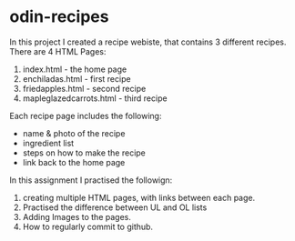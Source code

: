 # odin-recipes

In this project I created a recipe webiste, that contains 3 different recipes. 
There are 4 HTML Pages:
1. index.html - the home page
2. enchiladas.html - first recipe
3. friedapples.html - second recipe
4. mapleglazedcarrots.html - third recipe

Each recipe page includes the following: 
* name & photo of the recipe
* ingredient list 
* steps on how to make the recipe 
* link back to the home page

In this assignment I practised the followign:
1. creating multiple HTML pages, with links between each page.
2. Practised the difference between UL and OL lists 
3. Adding Images to the pages.
4. How to regularly commit to github. 


